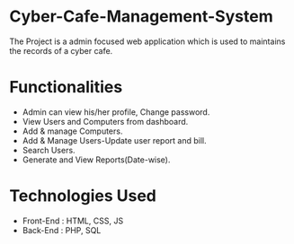 # Cyber-Cafe-Management-System
The Project is a admin focused web application which is used to maintains the records of a cyber cafe.

# Functionalities
* Admin can view his/her profile, Change password.
* View Users and Computers from dashboard.
* Add & manage Computers.
* Add & Manage Users-Update user report and bill.
* Search Users.
* Generate and View Reports(Date-wise).

# Technologies Used
* Front-End : HTML, CSS, JS
* Back-End : PHP, SQL
